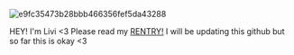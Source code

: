 ![e9fc35473b28bbb466356fef5da43288](https://github.com/liviki/liviki/assets/174885671/e5645759-1f3f-49d2-850b-276f8868a92e)

HEY! I'm Livi <3 Please read my [RENTRY!](https://rentry.co/werbi3ff)
I will be updating this github but so far this is okay <3
